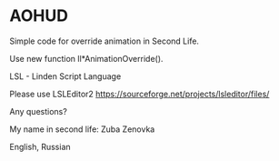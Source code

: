 # AOHUD
Simple code for override animation in Second Life.

Use new function ll*AnimationOverride().

LSL - Linden Script Language

Please use LSLEditor2 https://sourceforge.net/projects/lsleditor/files/


Any questions?

My name in second life: Zuba Zenovka

English, Russian
